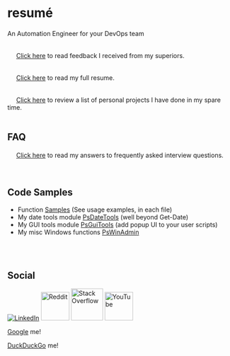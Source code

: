 # resum&#0233;
An Automation Engineer for your DevOps team <img src="https://github.githubassets.com/images/icons/emoji/unicode/1f440.png" width="16">
</br>
</br>

<img src="https://github.githubassets.com/images/icons/emoji/unicode/1f4e3.png" width="16"> [Click here](https://github.com/tonypags/resume/blob/master/Testimonials.md) to read feedback I received from my superiors.
</br>
</br>

<img src="https://github.githubassets.com/images/icons/emoji/unicode/1f4dd.png" width="16"> [Click here](https://github.com/tonypags/resume/blob/master/A-Pagliaro-Resume.md) to read my full resume.
</br>
</br>

<img src="https://github.githubassets.com/images/icons/emoji/unicode/1f6e0.png" width="16"> [Click here](https://github.com/tonypags/resume/blob/master/Personal-Projects.md) to review a list of personal projects I have done in my spare time.
</br>
</br>

## FAQ
<img src="https://github.githubassets.com/images/icons/emoji/unicode/2753.png" width="16"> [Click here](https://github.com/tonypags/resume/blob/master/FAQ.md) to read my answers to frequently asked interview questions. 
</br>
</br>
</br>

## Code Samples
- Function [Samples](https://github.com/tonypags/resume/blob/master/code-samples) (See usage examples, in each file)
- My date tools module [PsDateTools](https://github.com/tonypags/PsDateTools/) (well beyond Get-Date)
- My GUI tools module [PsGuiTools](https://github.com/tonypags/PsGuiTools) (add popup UI to your user scripts)
- My misc Windows functions [PsWinAdmin](https://github.com/tonypags/PsWinAdmin)

</br>
</br>

<!--
## Azure Certification
Check out [the progess I'm making](https://docs.microsoft.com/en-us/users/tony-3972/) towards my [Azure certifications](https://www.credly.com/badges/caa91913-fcea-444f-8280-971a4ae20031/public_url) over at Microsoft Learn and Credly! 
</br>
</br>
-->

## Social
[![LinkedIn](https://static.licdn.com/aero-v1/sc/h/al2o9zrvru7aqj8e1x2rzsrca)](https://www.linkedin.com/in/tony-pagliaro-a2923337)
<a href="https://www.reddit.com/user/Hoping_i_Get_poached"><img alt="Reddit" src="https://redditinc.com/hs-fs/hubfs/Reddit%20Inc/Brand/Reddit_Logo.png?width=600&height=600&name=Reddit_Logo.png" width="64"></a>
<a href="https://stackoverflow.com/users/13325367/tonypags"><img alt="Stack Overflow" src="https://upload.wikimedia.org/wikipedia/commons/thumb/e/ef/Stack_Overflow_icon.svg/768px-Stack_Overflow_icon.svg.png" width="72"></a>
<a href="https://www.youtube.com/@tonypags/playlists"><img alt="YouTube" src="https://upload.wikimedia.org/wikipedia/commons/thumb/b/b8/YouTube_Logo_2017.svg/320px-YouTube_Logo_2017.svg.png" height="64"></a>
</br>

[Google](https://www.google.com/search?q=tonypags+powershell) me!
</br>

[DuckDuckGo](https://duckduckgo.com/?q=powershell+tonypags&ia=web) me!
</br>
